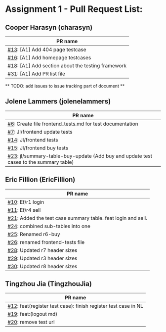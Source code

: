 # Assignment 1 - Pull Request List:

## Cooper Harasyn (charasyn)
| PR name |
|-|
| [#13](https://github.com/EricFillion/CMPE-327/pull/13): [A1] Add 404 page testcase |
| [#16](https://github.com/EricFillion/CMPE-327/pull/16): [A1] Add homepage testcases |
| [#18](https://github.com/EricFillion/CMPE-327/pull/18): [A1] Add section about the testing framework |
| [#31](https://github.com/EricFillion/CMPE-327/pull/31): [A1] Add PR list file |

** TODO: add issues to issue tracking part of document **

## Jolene Lammers (jolenelammers)
| PR name |
|-|
| [#6](https://github.com/EricFillion/CMPE-327/pull/6): Create file frontend_tests.md for test documentation |
| [#7](https://github.com/EricFillion/CMPE-327/pull/7): Jl/frontend update tests |
| [#14](https://github.com/EricFillion/CMPE-327/pull/14): Jl/frontend tests |
| [#15](https://github.com/EricFillion/CMPE-327/pull/15): Jl/frontend buy tests |
| [#23](https://github.com/EricFillion/CMPE-327/pull/23): jl/summary-table-buy-update (Add buy and update test cases to the summary table) |

## Eric Fillion (EricFillion)
| PR name |
|-|
| [#10](https://github.com/EricFillion/CMPE-327/pull/10): Ef/r1 login |
| [#11](https://github.com/EricFillion/CMPE-327/pull/11): Ef/r4 sell |
| [#21](https://github.com/EricFillion/CMPE-327/pull/21): Added the test case summary table. feat login and sell. |
| [#24](https://github.com/EricFillion/CMPE-327/pull/24): combined sub-tables into one |
| [#25](https://github.com/EricFillion/CMPE-327/pull/25): Renamed r6-buy |
| [#26](https://github.com/EricFillion/CMPE-327/pull/26): renamed frontend-tests file |
| [#28](https://github.com/EricFillion/CMPE-327/pull/28): Updated r7 header sizes |
| [#29](https://github.com/EricFillion/CMPE-327/pull/29): Updated r3 header sizes |
| [#30](https://github.com/EricFillion/CMPE-327/pull/30): Updated r8 header sizes |

## Tingzhou Jia (TingzhouJia)
| PR name |
|-|
| [#12](https://github.com/EricFillion/CMPE-327/pull/12): feat(register test case): finish register test case in NL |
| [#19](https://github.com/EricFillion/CMPE-327/pull/19): feat:(logout md) |
| [#20](https://github.com/EricFillion/CMPE-327/pull/20): remove test url |
